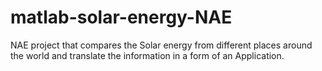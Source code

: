 # matlab-solar-energy-NAE

NAE project that compares the Solar energy from different places around the world and translate the information in a form of an Application.
